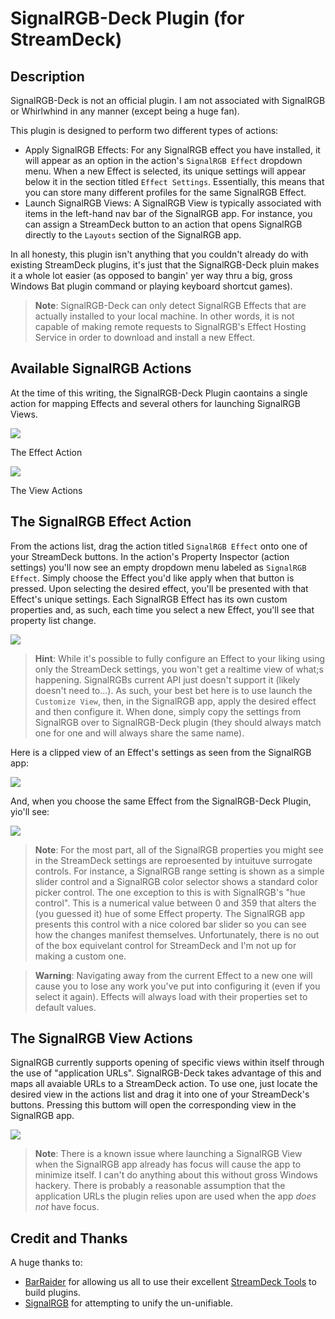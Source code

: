 # SignalRGB-Deck Plugin (for StreamDeck)


## Description

SignalRGB-Deck is not an official plugin. I am not associated with SignalRGB or Whirlwhind in any manner (except being a huge fan).

This plugin is designed to perform two different types of actions:

- Apply SignalRGB Effects: For any SignalRGB effect you have installed, it will appear as an option in the action's `SignalRGB Effect` dropdown menu. When a new Effect is selected, its unique settings will appear below it in the section titled `Effect Settings`. Essentially, this means that you can store many different profiles for the same SignalRGB Effect.
- Launch SignalRGB Views: A SignalRGB View is typically associated with items in the left-hand nav bar of the SignalRGB app. For instance, you can assign a StreamDeck button to an action that opens SignalRGB directly to the `Layouts` section of the SignalRGB app.

In all honesty, this plugin isn't anything that you couldn't already do with existing StreamDeck plugins, it's just that the 
SignalRGB-Deck pluin makes it a whole lot easier (as opposed to bangin' yer way thru a big, gross Windows Bat plugin command or playing keyboard shortcut games).

> **Note**: SignalRGB-Deck can only detect SignalRGB Effects that are actually installed to your local machine. In other words, it is not capable of making remote requests to SignalRGB's Effect Hosting Service in order to download and install a new Effect.



## Available SignalRGB Actions

At the time of this writing, the SignalRGB-Deck Plugin caontains a single action for mapping Effects and several others for launching SignalRGB Views.

![](./SignalRgbDeckPlugin/Images/ReadMeResources/actions-list-effect.png)

The Effect Action 

![](./SignalRgbDeckPlugin/Images/ReadMeResources/actions-list-views.png)

The View Actions

## The SignalRGB Effect Action

From the actions list, drag the action titled `SignalRGB Effect` onto one of your StreamDeck buttons. In the action's Property Inspector (action settings) you'll now see an empty dropdown menu labeled as `SignalRGB Effect`. Simply choose the Effect you'd like apply when that button is pressed. Upon selecting the desired effect, you'll be presented with that Effect's unique settings. Each SignalRGB Effect has its own custom properties and, as such, each time you select a new Effect, you'll see that property list change.

![](./SignalRgbDeckPlugin/Images/ReadMeResources/pi-effect-90s.png)

> **Hint**: While it's possible to fully configure an Effect to your liking using only the StreamDeck settings, you won't get a realtime view of what;s happening. SignalRGBs current API just doesn't support it (likely doesn't need to...). As such, your best bet here is to use launch the `Customize View`, then, in the SignalRGB app, apply the desired effect and then configure it. When done, simply copy the settings from SignalRGB over to SignalRGB-Deck plugin (they should always match one for one and will always share the same name).

Here is a clipped view of an Effect's settings as seen from the SignalRGB app:

![](./SignalRgbDeckPlugin/Images/ReadMeResources/srgb-effect-meteors.png)

And, when you choose the same Effect from the SignalRGB-Deck Plugin, yio'll see:

![](./SignalRgbDeckPlugin/Images/ReadMeResources/pi-effect-meteors.png)

> **Note**: For the most part, all of the SignalRGB properties you might see in the StreamDeck settings are reproesented by intuituve surrogate controls. For instance, a SignalRGB range setting is shown as a simple slider control and a SignalRGB color selector shows a standard color picker control. The one exception to this is with SignalRGB's "hue control". This is a numerical value between 0 and 359 that alters the (you guessed it) hue of some Effect property. The SignalRGB app presents this control with a nice colored bar slider so you can see how the changes manifest themselves. Unfortunately, there is no out of the box equivelant control for StreamDeck and I'm not up for making a custom one.

> **Warning**: Navigating away from the current Effect to a new one will cause you to lose any work you've put into configuring it (even if you select it again). Effects will always load with their properties set to default values.

## The SignalRGB View Actions

SignalRGB currently supports opening of specific views within itself through the use of "application URLs". SignalRGB-Deck takes advantage of this and maps all avaiable URLs to a StreamDeck action. To use one, just locate the desired view in the actions list and drag it into one of your StreamDeck's buttons. Pressing this buttom will open the corresponding view in the SignalRGB app.

![](./SignalRgbDeckPlugin/Images/ReadMeResources/view-buttons.png)

> **Note**: There is a known issue where launching a SignalRGB View when the SignalRGB app already has focus will cause the app to minimize itself. I can't do anything about this without gross Windows hackery. There is probably a reasonable assumption that the application URLs the plugin relies upon are used when the app *does not* have focus.

## Credit and Thanks

A huge thanks to:
 - [BarRaider](https://barraider.com/) for allowing us all to use their excellent [StreamDeck Tools](https://github.com/BarRaider/streamdeck-tools) to build plugins.
 - [SignalRGB](https://www.signalrgb.com/) for attempting to unify the un-unifiable.

